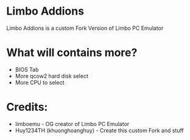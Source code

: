 # Limbo Addions
Limbo Addions is a custom Fork Version of Limbo PC Emulator

# What will contains more?
- BIOS Tab
- More qcow2 hard disk select
- More CPU to select

# Credits:
- limboemu - OG creator of Limbo PC Emulator
- Huy1234TH (khuonghoanghuy) - Create this custom Fork and stuff
